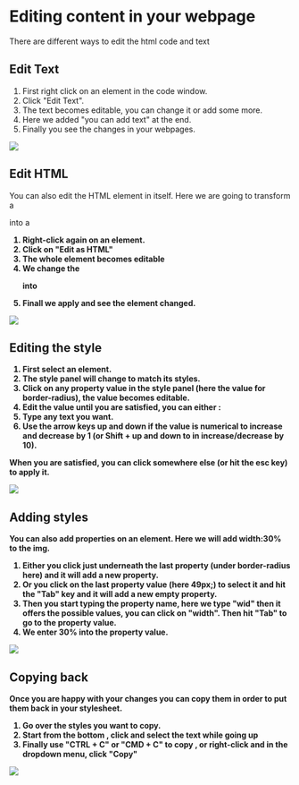 # Editing content in your webpage

There are different ways to edit the html code and text

## Edit Text

1. First right click on an element in the code window.
1. Click "Edit Text".
1. The text becomes editable, you can change it or add some more.
1. Here we added "you can add text" at the end.
1. Finally you see the changes in your webpages.

![][1]

[1]: .guides/img/editing-content/edit-text.png

## Edit HTML

You can also edit the HTML element in itself. Here we are going to transform a <p> into a <b> 

1. Right-click again on an element.
1. Click on "Edit as HTML"
1. The whole element becomes editable
1. We change the <p> into <b> 
1. Finall we apply and see the element changed.

![][2]

[2]: .guides/img/editing-content/edit-html.png

## Editing the style

1. First select an element.
1. The style panel will change to match its styles.
1. Click on any property value in the style panel (here the value for border-radius), the value becomes editable.
1. Edit the value until you are satisfied, you can either :
  1. Type any text you want.
  1. Use the arrow keys up and down if the value is numerical to increase and decrease by 1 (or Shift + up and down to in increase/decrease by 10).

When you are satisfied, you can click somewhere else (or hit the esc key)  to apply it.

![][3]

[3]: .guides/img/editing-content/editing-the-style.png

## Adding styles

You can also add properties on an element. Here we will add width:30% to the img.

1. Either you click just underneath the last property (under border-radius here) and it will add a new property.
1. Or you click on the last property value (here 49px;) to select it and hit the "Tab" key and it will add a new empty property.
1. Then you start typing the property name, here we type "wid" then it offers the possible values, you can click on "width". Then hit "Tab" to go to the property value.
1. We enter 30% into the property value.



![][4]

[4]: .guides/img/editing-content/adding-styles.png

## Copying back

Once you are happy with your changes you can copy them in order to put them back in your stylesheet.

1. Go over the styles you want to copy.
1. Start from the bottom , click and select the text while going up
1. Finally use "CTRL + C" or "CMD + C" to copy , or right-click and in the dropdown menu, click "Copy"



![][5]

[5]: .guides/img/editing-content/copying-back.png
